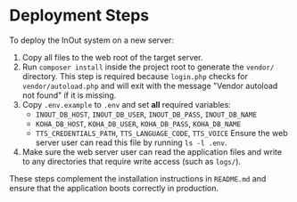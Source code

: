 # Deployment Steps

To deploy the InOut system on a new server:

1. Copy all files to the web root of the target server.
2. Run `composer install` inside the project root to generate the `vendor/` directory. This step is required because `login.php` checks for `vendor/autoload.php` and will exit with the message "Vendor autoload not found" if it is missing.
3. Copy `.env.example` to `.env` and set **all** required variables:
   - `INOUT_DB_HOST`, `INOUT_DB_USER`, `INOUT_DB_PASS`, `INOUT_DB_NAME`
   - `KOHA_DB_HOST`, `KOHA_DB_USER`, `KOHA_DB_PASS`, `KOHA_DB_NAME`
   - `TTS_CREDENTIALS_PATH`, `TTS_LANGUAGE_CODE`, `TTS_VOICE`
   Ensure the web server user can read this file by running `ls -l .env`.
4. Make sure the web server user can read the application files and write to any directories that require write access (such as `logs/`).

These steps complement the installation instructions in `README.md` and ensure that the application boots correctly in production.
